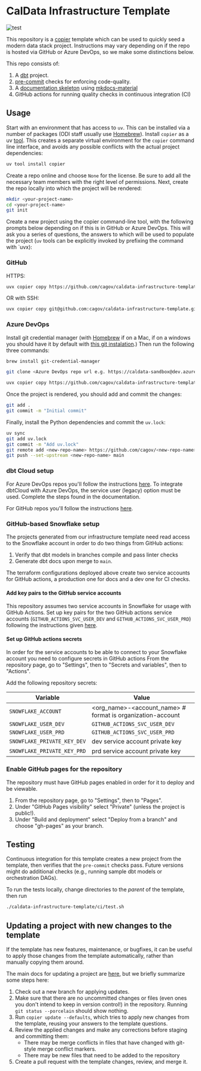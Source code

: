 # CalData Infrastructure Template

![test](https://github.com/cagov/caldata-infrastructure-template/actions/workflows/test.yml/badge.svg?branch=main)

This repository is a [copier](https://copier.readthedocs.io/en/stable/) template
which can be used to quickly seed a modern data stack project. Instructions may vary depending
on if the repo is hosted via GitHub or Azure DevOps, so we make some distinctions below.

This repo consists of:

1. A [dbt](https://docs.getdbt.com/) project.
1. [pre-commit](https://pre-commit.com/) checks for enforcing code-quality.
1. A [documentation skeleton](https://cagov.github.io/caldata-infrastructure-template) using [mkdocs-material](https://squidfunk.github.io/mkdocs-material/)
1. GitHub actions for running quality checks in continuous integration (CI)

## Usage

Start with an environment that has access to `uv`.
This can be installed via a number of packages (ODI staff usually use [Homebrew](https://brew.sh/)).
Install `copier` as a uv [tool](https://docs.astral.sh/uv/concepts/tools/).
This creates a separate virtual environment for the `copier` command line interface,
and avoids any possible conflicts with the actual project dependencies:
```bash
uv tool install copier
```

Create a repo online and choose `None` for the license. Be sure to add all the necessary team members with the right level of permissions.
Next, create the repo locally into which the project will be rendered:

```bash
mkdir <your-project-name>
cd <your-project-name>
git init
```

Create a new project using the copier command-line tool, with the following prompts below depending on if this is in GitHub or Azure DevOps.
This will ask you a series of questions, the answers to which will be used to populate the project
(`uv` tools can be explicitly invoked by prefixing the command with `uvx):

### GitHub

HTTPS:

```bash
uvx copier copy https://github.com/cagov/caldata-infrastructure-template .
```

OR with SSH:

```bash
uvx copier copy git@github.com:cagov/caldata-infrastructure-template.git .
```

### Azure DevOps

Install git credential manager (with [Homebrew](https://brew.sh/) if on a Mac, if on a windows you should have it by default with [this git instalation](https://git-scm.com/downloads/win).) Then run the following three commands:

```bash
brew install git-credential-manager

git clone <Azure DevOps repo url e.g. https://caldata-sandbox@dev.azure.com/caldata-sandbox/mdsa-test/_git/mdsa-test>

uvx copier copy https://github.com/cagov/caldata-infrastructure-template .
```

Once the project is rendered, you should add and commit the changes:

```bash
git add .
git commit -m "Initial commit"
```

Finally, install the Python dependencies and commit the `uv.lock`:

```bash
uv sync
git add uv.lock
git commit -m "Add uv.lock"
git remote add <new-repo-name> https://github.com/cagov/<new-repo-name>
git push --set-upstream <new-repo-name> main
```

### dbt Cloud setup

For Azure DevOps repos you'll follow the instructions [here](https://docs.getdbt.com/docs/cloud/git/setup-azure#register-an-azure-ad-app).
To integrate dbtCloud with Azure DevOps, the service user (legacy) option must be used. Complete the steps found in the documentation.

For GitHub repos you'll follow the instructions [here](https://docs.getdbt.com/docs/cloud/git/connect-github).

### GitHub-based Snowflake setup

The projects generated from our infrastructure template need read access to the
Snowflake account in order to do two things from GitHub actions:

1. Verify that dbt models in branches compile and pass linter checks
1. Generate dbt docs upon merge to `main`.

The terraform configurations deployed above create two service accounts
for GitHub actions, a production one for docs and a dev one for CI checks.

#### Add key pairs to the GitHub service accounts

This repository assumes two service accounts in Snowflake for usage with GitHub Actions.
Set up key pairs for the two GitHub actions service accounts
(`GITHUB_ACTIONS_SVC_USER_DEV` and `GITHUB_ACTIONS_SVC_USER_PRD`) following the instructions given
[here](https://docs.snowflake.com/en/user-guide/key-pair-auth#configuring-key-pair-authentication).

#### Set up GitHub actions secrets

In order for the service accounts to be able to connect to your Snowflake account
you need to configure secrets in GitHub actions
From the repository page, go to "Settings", then to "Secrets and variables", then to "Actions".

Add the following repository secrets:

| Variable | Value |
|----------|-------|
| `SNOWFLAKE_ACCOUNT` | <org_name>-<account_name> # format is organization-account |
| `SNOWFLAKE_USER_DEV` | `GITHUB_ACTIONS_SVC_USER_DEV` |
| `SNOWFLAKE_USER_PRD` | `GITHUB_ACTIONS_SVC_USER_PRD` |
| `SNOWFLAKE_PRIVATE_KEY_DEV` | dev service account private key |
| `SNOWFLAKE_PRIVATE_KEY_PRD` | prd service account private key |

### Enable GitHub pages for the repository

The repository must have GitHub pages enabled in order for it to deploy and be viewable.

1. From the repository page, go to "Settings", then to "Pages".
1. Under "GitHub Pages visibility" select "Private" (unless the project is public!).
1. Under "Build and deployment" select "Deploy from a branch" and choose "gh-pages" as your branch.

## Testing

Continuous integration for this template creates a new project from the template,
then verifies that the `pre-commit` checks pass.
Future versions might do additional checks
(e.g., running sample dbt models or orchestration DAGs).

To run the tests locally, change directories to the *parent* of the template,
then run

```bash
./caldata-infrastructure-template/ci/test.sh
```

## Updating a project with new changes to the template

If the template has new features, maintenance, or bugfixes,
it can be useful to apply those changes from the template automatically,
rather than manually copying them around.

The main docs for updating a project are [here](https://copier.readthedocs.io/en/stable/updating/),
but we briefly summarize some steps here:

1. Check out a new branch for applying updates.
1. Make sure that there are no uncommitted changes or files (even ones you don't intend to keep in version control!) in the repository.
    Running `git status --porcelain` should show nothing.
1. Run `copier update --defaults`, which tries to apply new changes from the template, reusing your answers to the template questions.
1. Review the applied changes and make any corrections before staging and committing them:
    * There may be merge conflicts in files that have changed with git-style merge conflict markers.
    * There may be new files that need to be added to the repository
1. Create a pull request with the template changes, review, and merge it.
